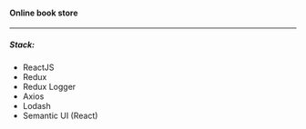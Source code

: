 #### Online book store
***
##### Stack:
+ ReactJS
+ Redux
+ Redux Logger
+ Axios
+ Lodash
+ Semantic UI (React)
